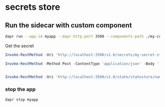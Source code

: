 # secrets store

## Run the sidecar with custom component

```bash
dapr run --app-id myapp --dapr-http-port 3500 --components-path ./my-components
```

Get the secret

```Powershell
Invoke-RestMethod -Uri 'http://localhost:3500/v1.0/secrets/my-secret-store/my-secret'
```

```PowerShell
Invoke-RestMethod -Method Post -ContentType 'application/json' -Body '[{ "key": "name", "value": "Bruce Wayne"}]' -Uri 'http://localhost:3500/v1.0/state/statestore'


Invoke-RestMethod -Uri 'http://localhost:3500/v1.0/state/statestore/name'
```

### stop the app

```bash
dapr stop myapp
```
